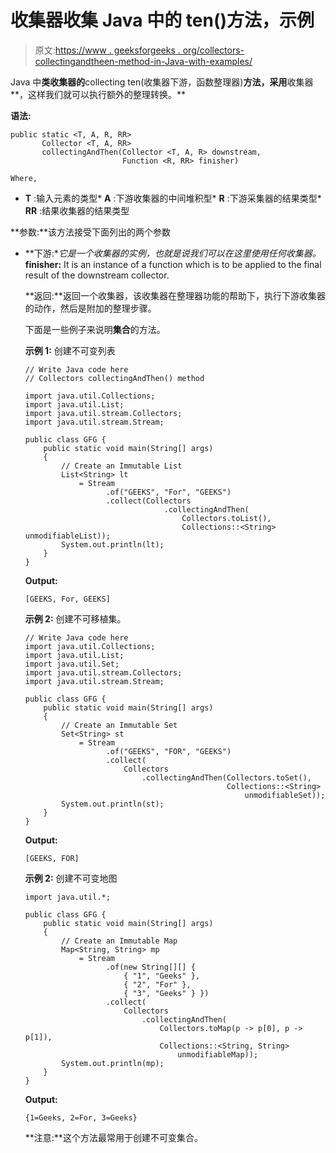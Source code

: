 # 收集器收集 Java 中的 ten()方法，示例

> 原文:[https://www . geeksforgeeks . org/collectors-collectingandtheen-method-in-Java-with-examples/](https://www.geeksforgeeks.org/collectors-collectingandthen-method-in-java-with-examples/)

Java 中**类收集器的**collecting ten(收集器下游，函数整理器)**方法，采用**收集器**，这样我们就可以执行额外的整理转换。**

**语法:**

```
public static <T, A, R, RR> 
       Collector <T, A, RR> 
       collectingAndThen(Collector <T, A, R> downstream, 
                         Function <R, RR> finisher)

Where,

```

*   **T** :输入元素的类型*   **A** :下游收集器的中间堆积型*   **R** :下游采集器的结果类型*   **RR** :结果收集器的结果类型

**参数:**该方法接受下面列出的两个参数

*   **下游:**它是一个收集器的实例，也就是说我们可以在这里使用任何收集器。*   **finisher:** It is an instance of a function which is to be applied to the final result of the downstream collector.

    **返回:**返回一个收集器，该收集器在整理器功能的帮助下，执行下游收集器的动作，然后是附加的整理步骤。

    下面是一些例子来说明**集合**的方法。

    **示例 1:** 创建不可变列表

    ```
    // Write Java code here
    // Collectors collectingAndThen() method

    import java.util.Collections;
    import java.util.List;
    import java.util.stream.Collectors;
    import java.util.stream.Stream;

    public class GFG {
        public static void main(String[] args)
        {
            // Create an Immutable List
            List<String> lt
                = Stream
                      .of("GEEKS", "For", "GEEKS")
                      .collect(Collectors
                                   .collectingAndThen(
                                       Collectors.toList(),
                                       Collections::<String> unmodifiableList));
            System.out.println(lt);
        }
    }
    ```

    **Output:**

    ```
    [GEEKS, For, GEEKS]

    ```

    **示例 2:** 创建不可移植集。

    ```
    // Write Java code here
    import java.util.Collections;
    import java.util.List;
    import java.util.Set;
    import java.util.stream.Collectors;
    import java.util.stream.Stream;

    public class GFG {
        public static void main(String[] args)
        {
            // Create an Immutable Set
            Set<String> st
                = Stream
                      .of("GEEKS", "FOR", "GEEKS")
                      .collect(
                          Collectors
                              .collectingAndThen(Collectors.toSet(),
                                                 Collections::<String>
                                                     unmodifiableSet));
            System.out.println(st);
        }
    }
    ```

    **Output:**

    ```
    [GEEKS, FOR]

    ```

    **示例 2:** 创建不可变地图

    ```
    import java.util.*;

    public class GFG {
        public static void main(String[] args)
        {
            // Create an Immutable Map
            Map<String, String> mp
                = Stream
                      .of(new String[][] {
                          { "1", "Geeks" },
                          { "2", "For" },
                          { "3", "Geeks" } })
                      .collect(
                          Collectors
                              .collectingAndThen(
                                  Collectors.toMap(p -> p[0], p -> p[1]),
                                  Collections::<String, String>
                                      unmodifiableMap));
            System.out.println(mp);
        }
    }
    ```

    **Output:**

    ```
    {1=Geeks, 2=For, 3=Geeks}

    ```

    **注意:**这个方法最常用于创建不可变集合。